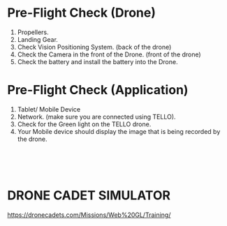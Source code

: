 # Pre-Flight Check (Drone)

1. Propellers.
2. Landing Gear.
3. Check Vision Positioning System. (back of the drone)
4. Check the Camera in the front of the Drone. (front of the drone)
5. Check the battery and install the battery into the Drone.

# Pre-Flight Check (Application)

1. Tablet/ Mobile Device
2. Network. (make sure you are connected using TELLO).
3. Check for the Green light on the TELLO drone.
4. Your Mobile device should display the image that is being recorded by the drone.

<br><br><br>
# DRONE CADET SIMULATOR

https://dronecadets.com/Missions/Web%20GL/Training/
